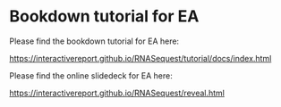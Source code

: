 # Bookdown tutorial for EA

Please find the bookdown tutorial for EA here:

https://interactivereport.github.io/RNASequest/tutorial/docs/index.html

Please find the online slidedeck for EA here:

https://interactivereport.github.io/RNASequest/reveal.html
